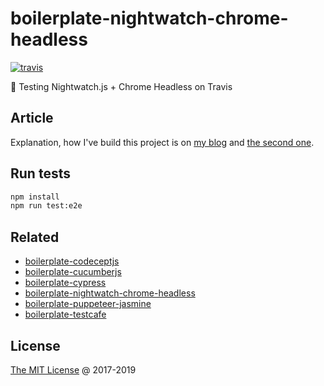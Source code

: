 # boilerplate-nightwatch-chrome-headless

[![travis](https://img.shields.io/travis/piecioshka/boilerplate-nightwatch-chrome-headless.svg)](https://travis-ci.org/piecioshka/boilerplate-nightwatch-chrome-headless)

:ledger: Testing Nightwatch.js + Chrome Headless on Travis

## Article

Explanation, how I've build this project is on [my blog][blog-post]
and [the second one][blog-post-2].

## Run tests

```bash
npm install
npm run test:e2e
```

## Related

* [boilerplate-codeceptjs](https://github.com/piecioshka/boilerplate-codeceptjs)
* [boilerplate-cucumberjs](https://github.com/piecioshka/boilerplate-cucumberjs)
* [boilerplate-cypress](https://github.com/piecioshka/boilerplate-cypress)
* [boilerplate-nightwatch-chrome-headless](https://github.com/piecioshka/boilerplate-nightwatch-chrome-headless)
* [boilerplate-puppeteer-jasmine](https://github.com/piecioshka/boilerplate-puppeteer-jasmine)
* [boilerplate-testcafe](https://github.com/piecioshka/boilerplate-testcafe)

## License

[The MIT License](http://piecioshka.mit-license.org) @ 2017-2019

[blog-post]: https://piecioshka.pl/blog/2017/08/09/jak-napisac-testy-end-to-end-z-wykorzystaniem-nightwatch-oraz-chrome-headless.html
[blog-post-2]: https://piecioshka.pl/blog/2017/08/09/jak-napisac-testy-end-to-end-z-wykorzystaniem-nightwatch-oraz-chrome-headless.html
